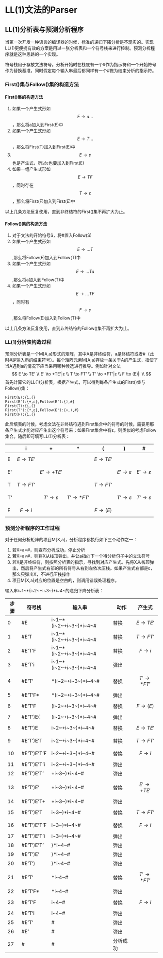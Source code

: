 # LL(1)文法的Parser

## LL(1)分析表与预测分析程序

当第一次开发一种语言的编译器的时候，标准的递归下降分析是不现实的。实现LL(1)更便捷有效的方案是用过一张分析表和一个符号栈来进行控制。预测分析程序就是这种思路的一个实现。

符号栈用于存放文法符号。分析开始时在栈底有一个#作为指示符和一个开始符号作为替换基准，同时假定每个输入串最后都同样有一个#做为结束分析的指示符。

### First()集与Follow()集的构造方法

#### First()集的构造方法

1. 如果一个产生式形如$$E \to a...$$，那么将a加入到First(E)中
2. 如果一个产生式形如$$E \to T...$$，那么将First(T)加入到First(E)中
3. $$E \to ε$$也是产生式，所以ε也要加入到First(E)
4. 如果一组产生式形如$$E \to TF$$，同时存在$$T \to ε$$，那么将First(F)加入到First(E)中

以上几条方法反复使用，直到非终结符的First()集不再扩大为止。

#### Follow()集的构造方法

1. 对于文法的开始符号S，将#置入Follow(S)
2. 如果一个产生式形如$$E \to ...T$$,那么将Follow(E)加入到Follow(T)中
3. 如果一个产生式形如$$E \to ...Ta$$,那么将a加入到Follow(T)中
4. 如果一个产生式形如$$E \to ...TF$$，同时有$$F \to ε$$,那么将Follow(E)加入到Follow(T)中

以上几条方法反复使用，直到非终结符的Follow()集不再扩大为止。

### LL(1)分析表构造过程

预测分析表是一个M[A,a]形式的矩阵，其中A是非终结符，a是终结符或者#（此时#是输入串的结束符号）。每个矩阵元素M[A,a]存放一条关于A的产生式，指使了当A遇到a的情况下应当采用哪种候选进行推导。例如针对文法
$$
E \to TE' \\
E' \to +TE'|ε \\
T \to FT’ \\
T' \to *FT'|ε \\
F \to (E)|i \\
$$
首先计算它的LL(1)分析表，根据产生式，可以得到每条产生式的First()集与Follow()集：

```
First(E):{i,(}
First(E'):{+,ε},Follow(E'):{),#}
First(T):{i,(}
First(T'):{*,ε},Follow(E'):{+,),#}
First(F):{i,(}
```

此后填表的时候，考虑文法在非终结符遇到First集合中的符号的时候，需要用那条产生式才能对应产生出这个符号来；如果First集合中有ε，则类似的考虑Follow集合。随后即可填写LL(1)分析表：

|      | i             | +               | *               | (             | )            | #            |
| ---- | ------------- | --------------- | --------------- | ------------- | ------------ | ------------ |
| E    | $$E \to TE'$$ |                 |                 | $$E \to TE'$$ |              |              |
| E'   |               | $$E' \to +TE'$$ |                 |               | $$E' \to ε$$ | $$E' \to ε$$ |
| T    | $$T \to FT'$$ |                 |                 | $$T \to FT'$$ |              |              |
| T'   |               | $$T' \to ε$$    | $$T' \to *FT'$$ |               | $$T' \to ε$$ | $$T' \to ε$$ |
| F    | $$F \to i$$   |                 |                 | $$F \to (E)$$ |              |              |

### 预测分析程序的工作过程
对于任何分析矩阵的项目M[X,a]，分析程序都执行如下三个动作之一：

1. 若X=a=#，则宣布分析成功，停止分析
2. 若X=a≠#，则将X从栈顶弹出，并让a指向下一个待分析句子中的文法符号
3. 若X是非终结符，则按照分析表的指示，寻找到对应产生式。先将X从栈顶弹出，然后将产生式右部的所有符号从右到左依次压栈。如果产生式右部是ε，那么只弹出X，不进行压栈操作
4. 项目M[X,a]对应的位置是空白的，则调用错误处理程序。

输入串i~1~*(i~2~+i~3~)\*i~4~的递归下降分析表：

| 步骤 | 符号栈      | 输入串                  | 动作              | 产生式       |
| ---- | ----------- | ----------------------- | ----------------- | ---- |
| 0    | #E          | i~1~*(i~2~+i~3~)\*i~4~# | 替换 | $$E \to TE'$$ |
| 1    | #E’T        | i~1~*(i~2~+i~3~)\*i~4~#    | 替换              | $$T \to FT'$$ |
| 2    | #E’T’F      | i~1~*(i~2~+i~3~)\*i~4~#    | 替换              | $$F \to i$$   |
| 3 | #E’T’i | i~1~*(i~2~+i~3~)\*i~4~# | 弹出 |  |
| 4   | #E’T’       | *(i~2~+i~3~)\*i~4~#    | 替换          | $$T' \to *FT'$$ |
| 5   | #E’T’F*   | *(i~2~+i~3~)\*i~4~#     | 弹出 |  |
| 6   | #E’T’F  | (i~2~+i~3~)\*i~4~# | 替换 | $$F \to (E)$$ |
| 7   | #E’T’)E( | (i~2~+i~3~)\*i~4~# | 弹出 |  |
| 8   | #E’T’)E | i~2~+i~3~)\*i~4~# | 替换 | $$E \to TE'$$ |
| 9   | #E’T’)E’T   | i~2~+i~3~)\*i~4~# | 替换 | $$T \to FT'$$ |
| 10  | #E’T’)E’T’F | i~2~+i~3~)\*i~4~# | 替换 | $$F \to i$$ |
| 11 | #E’T’)E’T’i | i~2~+i~3~)\*i~4~# | 弹出 |  |
| 12 | #E’T’)E’T’ | +i~3~)\*i~4~#   | 弹出 |  |
| 13 | #E’T’)E’ | +i~3~)\*i~4~#   | 替换 | $$E' \to +TE'$$ |
| 14 | #E’T’)E’T+ | +i~3~)\*i~4~#   | 弹出 |  |
| 15 | #E’T’)E’T | i~3~)\*i~4~#    | 替换 | $$T \to FT'$$ |
| 16 | #E’T’)E’T’F | i~3~)\*i~4~#     | 替换 | $$F \to i$$ |
| 17 | #E’T’)E’T’i | i~3~)\*i~4~#     | 弹出 |  |
| 18 | #E’T’)E’T’ | \)\*i~4~#         | 弹出 |  |
| 19 | #E’T’)E’ | )\*i~4~#           | 弹出 |                 |
| 20 | #E’T’) | )\*i~4~#             | 弹出 |                 |
| 21 | #E’T’ | *i~4~#                 | 替换 | $$T' \to *FT'$$ |
| 22 | #E’T’F*   | *i~4~#                 | 弹出 |    |
| 23 | #E’T’F    | i~4~#                  | 替换 |  $$F \to i$$  |
| 24 | #E’T’i | i~4~# | 弹出 | |
| 25 | #E’T’ | # | 弹出 | |
| 26 | #E’ | # | 弹出 | |
| 27 | # | # | 分析成功 | |


